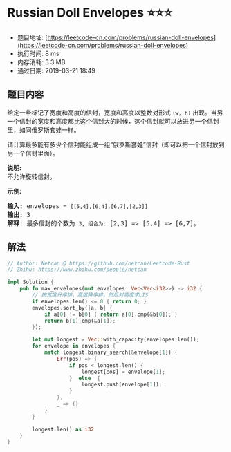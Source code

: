 # Russian Doll Envelopes :star::star::star:
- 题目地址: [https://leetcode-cn.com/problems/russian-doll-envelopes](https://leetcode-cn.com/problems/russian-doll-envelopes)
- 执行时间: 8 ms 
- 内存消耗: 3.3 MB
- 通过日期: 2019-03-21 18:49

## 题目内容
<p>给定一些标记了宽度和高度的信封，宽度和高度以整数对形式 <code>(w, h)</code> 出现。当另一个信封的宽度和高度都比这个信封大的时候，这个信封就可以放进另一个信封里，如同俄罗斯套娃一样。</p>

<p>请计算最多能有多少个信封能组成一组“俄罗斯套娃”信封（即可以把一个信封放到另一个信封里面）。</p>

<p><strong>说明:</strong><br>
不允许旋转信封。</p>

<p><strong>示例:</strong></p>

<pre><strong>输入:</strong> envelopes = <code>[[5,4],[6,4],[6,7],[2,3]]</code>
<strong>输出:</strong> 3 
<strong>解释:</strong> 最多信封的个数为 <code>3, 组合为: </code>[2,3] => [5,4] => [6,7]。
</pre>


## 解法
```rust
// Author: Netcan @ https://github.com/netcan/Leetcode-Rust
// Zhihu: https://www.zhihu.com/people/netcan

impl Solution {
    pub fn max_envelopes(mut envelopes: Vec<Vec<i32>>) -> i32 {
        // 按宽度升序排，高度降序排，然后对高度求LIS
        if envelopes.len() <= 0 { return 0; }
        envelopes.sort_by(|a, b| {
            if a[0] != b[0] { return a[0].cmp(&b[0]); }
            return b[1].cmp(&a[1]);
        });

        let mut longest = Vec::with_capacity(envelopes.len());
        for envelope in envelopes {
            match longest.binary_search(&envelope[1]) {
                Err(pos) => {
                    if pos < longest.len() {
                        longest[pos] = envelope[1];
                    }  else  {
                        longest.push(envelope[1]);
                    }
                },
                _ => {}
            }
        }

        longest.len() as i32
    }
}


```